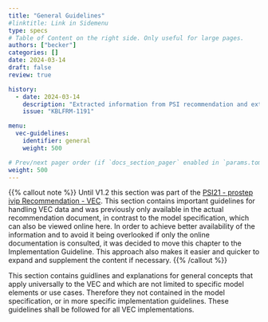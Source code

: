 ```yaml
---
title: "General Guidelines"
#linktitle: Link in Sidemenu
type: specs
# Table of Content on the right side. Only useful for large pages.
authors: ["becker"]
categories: []
date: 2024-03-14
draft: false
review: true

history:
  - date: 2024-03-14
    description: "Extracted information from PSI recommendation and extended it where necesseray."
    issue: "KBLFRM-1191"

menu:
  vec-guidelines:
    identifier: general
    weight: 500

# Prev/next pager order (if `docs_section_pager` enabled in `params.toml`)
weight: 500
---
```

{{% callout note %}}
Until V1.2 this section was part of the [PSI21 - prostep ivip Recommendation - VEC](https://www.prostep.org/shop/detail?ai%5Baction%5D=detail&ai%5Bcontroller%5D=Catalog&ai%5Bd_name%5D=psi_21&ai%5Bd_pos%5D=). 
This section contains important guidelines for handling VEC data and was previously only available in the actual recommendation document, in contrast to the model specification, which can also be viewed online here. In order to achieve better availability of the information and to avoid it being overlooked if only the online documentation is consulted, it was decided to move this chapter to the Implementation Guideline. This approach also makes it easier and quicker to expand and supplement the content if necessary.
{{% /callout %}}

This section contains guidlines and explanations for general concepts that apply universally to the VEC and which are not limited to specific model elements or use cases. Therefore they not contained in the model specification, or in more specific implementation guidelines. These guidelines shall be followed for all VEC implementations.